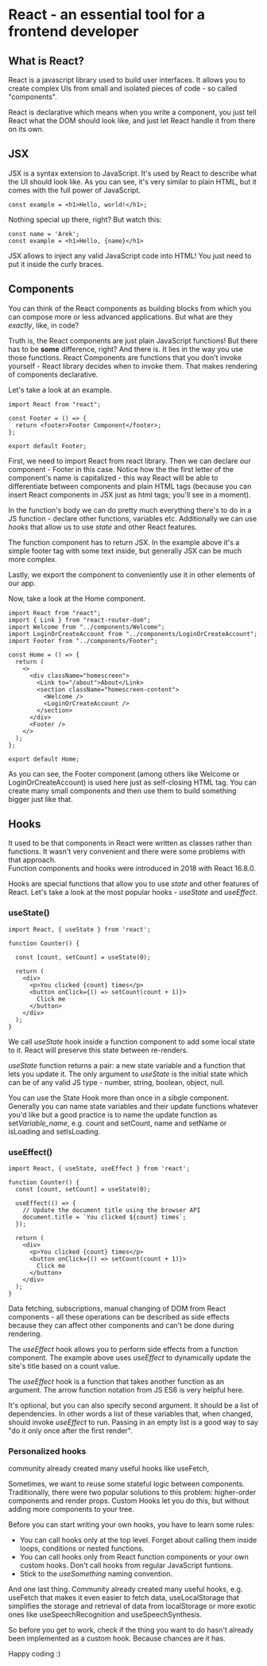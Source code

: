 # React - an essential tool for a frontend developer


## What is React?
React is a javascript library used to build user interfaces. It allows you to create complex UIs from small and isolated pieces of code - so called "components".  

React is declarative which means when you write a component, you just tell React what the DOM should look like, and just let React handle it from there on its own. 


## JSX
JSX is a syntax extension to JavaScript. It's used by React to describe what the UI should look like. As you can see, it's very similar to plain HTML, but it comes with the full power of JavaScript.
```JSX
const example = <h1>Hello, world!</h1>;
```
Nothing special up there, right? But watch this:
```JSX
const name = 'Arek';
const example = <h1>Hello, {name}</h1>
```
JSX allows to inject any valid JavaScript code into HTML! You just need to put it inside the curly braces.


## Components
You can think of the React components as building blocks from which you can compose more or less advanced applications. But what are they *exactly*, like, in code?  

Truth is, the React components are just plain JavaScript functions! But there has to be **some** difference, right? And there is. It lies in the way you use those functions. React Components are functions that you don't invoke yourself - React library decides when to invoke them. That makes rendering of components declarative.  

Let's take a look at an example. 
```JS
import React from "react";

const Footer = () => {
  return <footer>Footer Component</footer>;
};

export default Footer;
```
First, we need to import React from react library. Then we can declare our component - Footer in this case. Notice how the the first letter of the component's name is capitalized - this way React will be able to differentiate between components and plain HTML tags (because you can insert React components in JSX just as html tags; you'll see in a moment).  

In the function's body we can do pretty much everything there's to do in a JS function - declare other functions, variables etc. Additionally we can use *hooks* that allow us to use *state* and other React features.  

The function component has to return JSX. In the example above it's a simple footer tag with some text inside, but generally JSX can be much more complex.  

Lastly, we export the component to conveniently use it in other elements of our app.  

Now, take a look at the Home component.
```JS
import React from "react";
import { Link } from "react-router-dom";
import Welcome from "../components/Welcome";
import LoginOrCreateAccount from "../components/LoginOrCreateAccount";
import Footer from "../components/Footer";

const Home = () => {
  return (
    <>
      <div className="homescreen">
        <Link to="/about">About</Link>
        <section className="homescreen-content">
          <Welcome />
          <LoginOrCreateAccount />
        </section>
      </div>
      <Footer />
    </>
  );
};

export default Home;
```
As you can see, the Footer component (among others like Welcome or LoginOrCreateAccount) is used here just as self-closing HTML tag. You can create many small components and then use them to build something bigger just like that.


## Hooks
It used to be that components in React were written as classes rather than functions. It wasn't very convenient and there were some problems with that approach.  
Function components and hooks were introduced in 2018 with React 16.8.0.  

Hooks are special functions that allow you to use *state* and other features of React. Let's take a look at the most popular hooks - *useState* and *useEffect*.


### **useState()**
```JS
import React, { useState } from 'react';

function Counter() {

  const [count, setCount] = useState(0);

  return (
    <div>
      <p>You clicked {count} times</p>
      <button onClick={() => setCount(count + 1)}>
        Click me
      </button>
    </div>
  );
}
```
We call *useState* hook inside a function component to add some local state to it. React will preserve this state between re-renders.  

*useState* function returns a pair: a new state variable and a function that lets you update it. The only argument to *useState* is the initial state which can be of any valid JS type - number, string, boolean, object, null.  

You can use the State Hook more than once in a sibgle component. Generally you can name state variables and their update functions whatever you'd like but a good practice is to name the update function as set*Variable_name*, e.g. count and setCount, name and setName or isLoading and setIsLoading.  


### **useEffect()**
```JS
import React, { useState, useEffect } from 'react';

function Counter() {
  const [count, setCount] = useState(0);

  useEffect(() => {
    // Update the document title using the browser API
    document.title = `You clicked ${count} times`;
  });

  return (
    <div>
      <p>You clicked {count} times</p>
      <button onClick={() => setCount(count + 1)}>
        Click me
      </button>
    </div>
  );
}
```
Data fetching, subscriptions, manual changing of DOM from React components - all these operations can be described as side effects because they can affect other components and can't be done during rendering.  

The *useEffect* hook allows you to perform side effects from a function component. The example above uses *useEffect* to dynamically update the site's title based on a count value.  

The *useEffect* hook is a function that takes another function as an argument. The arrow function notation from JS ES6 is very helpful here.

It's optional, but you can also specify second argument. It should be a list of dependencies. In other words a list of these variables that, when changed, should invoke *useEffect* to run. Passing in an empty list is a good way to say "do it only once after the first render".

### **Personalized hooks**
community already created many useful hooks like useFetch, 

Sometimes, we want to reuse some stateful logic between components. Traditionally, there were two popular solutions to this problem: higher-order components and render props. Custom Hooks let you do this, but without adding more components to your tree.  

Before you can start writing your own hooks, you have to learn some rules:
- You can call hooks only at the top level. Forget about calling them inside loops, conditions or nested functions.
- You can call hooks only from React function components or your own custom hooks. Don't call hooks from regular JavaScript funtions.
- Stick to the *useSomething* naming convention.

And one last thing. Community already created many useful hooks, e.g. useFetch that makes it even easier to fetch data, useLocalStorage that simplifies the storage and retrieval of data from localStorage or more exotic ones like useSpeechRecognition and useSpeechSynthesis.  

So before you get to work, check if the thing you want to do hasn't already been implemented as a custom hook. Because chances are it has.

Happy coding :)